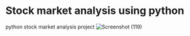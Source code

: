 # Stock market analysis using python
python stock market analysis project
![Screenshot (119)](https://user-images.githubusercontent.com/111281677/185218321-4ebf49ab-5cc9-48d2-b087-38f1df7a4475.png)
